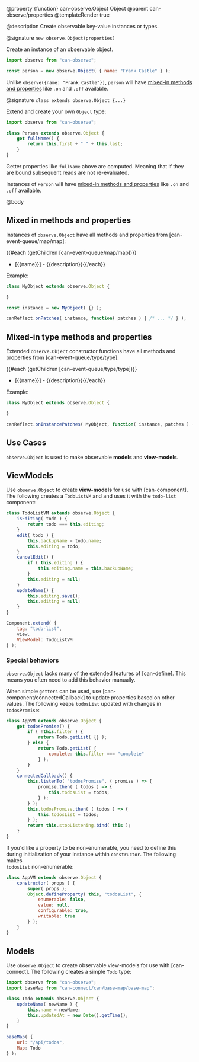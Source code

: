 @property {function} can-observe.Object Object
@parent can-observe/properties
@templateRender true

@description Create observable key-value instances or types.

@signature `new observe.Object(properties)`

Create an instance of an observable object.

```js
import observe from "can-observe";

const person = new observe.Object( { name: "Frank Castle" } );
```

Unlike `observe({name: "Frank Castle"})`, `person` will
have [mixed-in methods and properties](#Mixedinmethodsandproperties) like `.on` and
`.off` available.



@signature `class extends observe.Object {...}`

Extend and create your own `Object` type:

```js
import observe from "can-observe";

class Person extends observe.Object {
	get fullName() {
		return this.first + " " + this.last;
	}
}
```

Getter properties like `fullName` above are computed. Meaning that if they are bound
subsequent reads are not re-evaluated.

Instances of `Person` will
have [mixed-in methods and properties](#Mixedinmethodsandproperties) like `.on` and
`.off` available.

@body

## Mixed in methods and properties

Instances of `observe.Object` have all methods and properties from
[can-event-queue/map/map]:

{{#each (getChildren [can-event-queue/map/map])}}
- [{{name}}] - {{description}}{{/each}}

Example:

```js
class MyObject extends observe.Object {

}

const instance = new MyObject( {} );

canReflect.onPatches( instance, function( patches ) { /* ... */ } );
```


## Mixed-in type methods and properties

Extended `observe.Object` constructor functions have all methods and properties from
[can-event-queue/type/type]:

{{#each (getChildren [can-event-queue/type/type])}}
- [{{name}}] - {{description}}{{/each}}

Example:

```js
class MyObject extends observe.Object {

}

canReflect.onInstancePatches( MyObject, function( instance, patches ) { /* ... */ } );
```

## Use Cases


`observe.Object` is used to make observable __models__ and __view-models__.


## ViewModels

Use `observe.Object` to create __view-models__ for use with [can-component].  The following
creates a `TodoListVM` and and uses it with the `todo-list` component:

```js
class TodoListVM extends observe.Object {
	isEditing( todo ) {
		return todo === this.editing;
	}
	edit( todo ) {
		this.backupName = todo.name;
		this.editing = todo;
	}
	cancelEdit() {
		if ( this.editing ) {
			this.editing.name = this.backupName;
		}
		this.editing = null;
	}
	updateName() {
		this.editing.save();
		this.editing = null;
	}
}

Component.extend( {
	tag: "todo-list",
	view,
	ViewModel: TodoListVM
} );
```

### Special behaviors

`observe.Object` lacks many of the extended features of [can-define]. This means you often need to
add this behavior manually.

When simple `getters` can be used, use [can-component/connectedCallback] to update properties based on other
values. The following keeps `todosList` updated with changes in `todosPromise`:

```js
class AppVM extends observe.Object {
	get todosPromise() {
		if ( !this.filter ) {
			return Todo.getList( {} );
		} else {
			return Todo.getList( {
				complete: this.filter === "complete"
			} );
		}
	}
	connectedCallback() {
		this.listenTo( "todosPromise", ( promise ) => {
			promise.then( ( todos ) => {
				this.todosList = todos;
			} );
		} );
		this.todosPromise.then( ( todos ) => {
			this.todosList = todos;
		} );
		return this.stopListening.bind( this );
	}
}
```

If you'd like a property to be non-enumerable, you need to define this during
initialization of your instance within `constructor`.  The following makes  
`todosList` non-enumerable:

```js
class AppVM extends observe.Object {
	constructor( props ) {
		super( props );
		Object.defineProperty( this, "todosList", {
			enumerable: false,
			value: null,
			configurable: true,
			writable: true
		} );
	}
}
```

## Models

Use `observe.Object` to create observable view-models for use
with [can-connect]. The following creates a simple `Todo` type:

```js
import observe from "can-observe";
import baseMap from "can-connect/can/base-map/base-map";

class Todo extends observe.Object {
	updateName( newName ) {
		this.name = newName;
		this.updatedAt = new Date().getTime();
	}
}

baseMap( {
	url: "/api/todos",
	Map: Todo
} );
```
